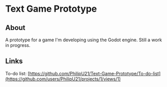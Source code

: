 # Text Game Prototype

## About
A prototype for a game I'm developing using the Godot engine. Still a work in progress.

## Links
To-do list: [https://github.com/PhilipU21/Text-Game-Prototype/To-do-list](https://github.com/users/PhilipU21/projects/1/views/1)
